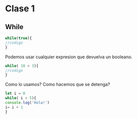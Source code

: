 # Clase 1 


## While

```js
while(true){
//codigo
}
```
Podemos usar cualquier expresion que devuelva un booleano.

```js
while( 10 < 3){
//codigo
}
```

Como lo usamos? Como hacemos que se detenga?

```js
let i = 0
while( i < 5){
console.log('Hola!')
i= i + 1
}
```
